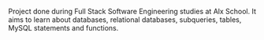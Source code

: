 Project done during Full Stack Software Engineering studies at Alx School. It aims to learn about databases, relational databases, subqueries, tables, MySQL statements and functions.
